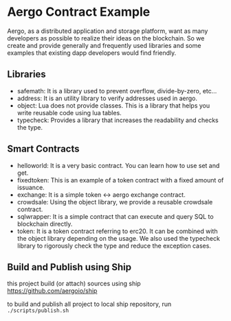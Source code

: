 # Aergo Contract Example

Aergo, as a distributed application and storage platform, want as many developers as possible to realize their ideas on the blockchain.
So we create and provide generally and frequently used libraries and some examples that existing dapp developers would find friendly.

## Libraries

* safemath: It is a library used to prevent overflow, divide-by-zero, etc...
* address: It is an utility library to verify addresses used in aergo.
* object: Lua does not provide classes. This is a library that helps you write reusable code using lua tables.
* typecheck: Provides a library that increases the readability and checks the type.

## Smart Contracts

* helloworld: It is a very basic contract. You can learn how to use set and get.
* fixedtoken: This is an example of a token contract with a fixed amount of issuance.
* exchange: It is a simple token <-> aergo exchange contract.
* crowdsale: Using the object library, we provide a reusable crowdsale contract.
* sqlwrapper: It is a simple contract that can execute and query SQL to blockchain directly.
* token: It is a token contract referring to erc20. It can be combined with the object library depending on the usage. We also used the typecheck library to rigorously check the type and reduce the exception cases.

## Build and Publish using Ship

this project build (or attach) sources using ship https://github.com/aergoio/ship

to build and publish all project to local ship repository, run `./scripts/publish.sh`
